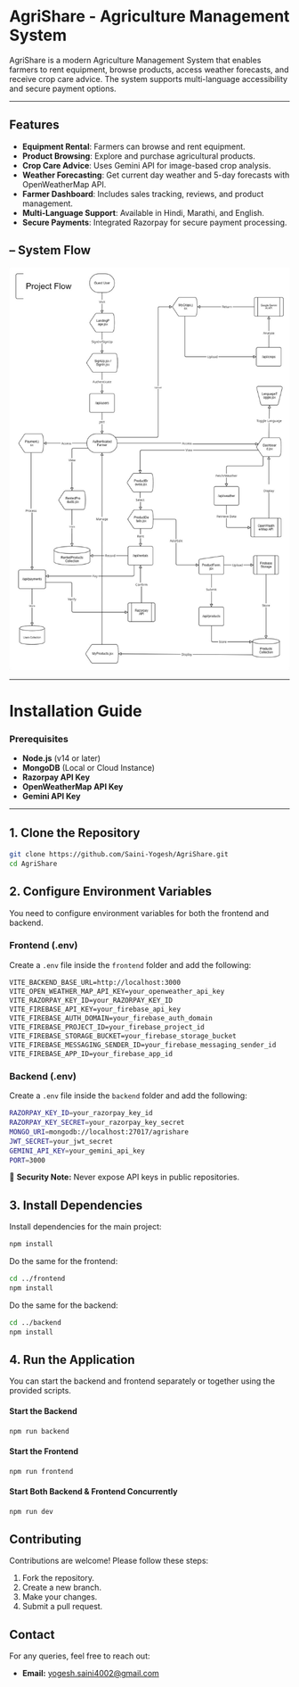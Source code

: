 # AgriShare - Agriculture Management System

AgriShare is a modern Agriculture Management System that enables farmers to rent equipment, browse products, access weather forecasts, and receive crop care advice. The system supports multi-language accessibility and secure payment options.

---

## Features

- **Equipment Rental**: Farmers can browse and rent equipment.
- **Product Browsing**: Explore and purchase agricultural products.
- **Crop Care Advice**: Uses Gemini API for image-based crop analysis.
- **Weather Forecasting**: Get current day weather and 5-day forecasts with OpenWeatherMap API.
- **Farmer Dashboard**: Includes sales tracking, reviews, and product management.
- **Multi-Language Support**: Available in Hindi, Marathi, and English.
- **Secure Payments**: Integrated Razorpay for secure payment processing.

## – System Flow

![ProjectFlow](ProjectFlow.jpg)

---

# Installation Guide

### Prerequisites

- **Node.js** (v14 or later)
- **MongoDB** (Local or Cloud Instance)
- **Razorpay API Key**
- **OpenWeatherMap API Key**
- **Gemini API Key**

---

## 1. Clone the Repository

```sh
git clone https://github.com/Saini-Yogesh/AgriShare.git
cd AgriShare
```

## 2. Configure Environment Variables

You need to configure environment variables for both the frontend and backend.

### Frontend (.env)

Create a `.env` file inside the `frontend` folder and add the following:

```env
VITE_BACKEND_BASE_URL=http://localhost:3000
VITE_OPEN_WEATHER_MAP_API_KEY=your_openweather_api_key
VITE_RAZORPAY_KEY_ID=your_RAZORPAY_KEY_ID
VITE_FIREBASE_API_KEY=your_firebase_api_key
VITE_FIREBASE_AUTH_DOMAIN=your_firebase_auth_domain
VITE_FIREBASE_PROJECT_ID=your_firebase_project_id
VITE_FIREBASE_STORAGE_BUCKET=your_firebase_storage_bucket
VITE_FIREBASE_MESSAGING_SENDER_ID=your_firebase_messaging_sender_id
VITE_FIREBASE_APP_ID=your_firebase_app_id
```

### Backend (.env)

Create a `.env` file inside the `backend` folder and add the following:

```bash
RAZORPAY_KEY_ID=your_razorpay_key_id
RAZORPAY_KEY_SECRET=your_razorpay_key_secret
MONGO_URI=mongodb://localhost:27017/agrishare
JWT_SECRET=your_jwt_secret
GEMINI_API_KEY=your_gemini_api_key
PORT=3000
```

🚨 **Security Note:** Never expose API keys in public repositories.

## 3. Install Dependencies

Install dependencies for the main project:

```sh
npm install
```

Do the same for the frontend:

```sh
cd ../frontend
npm install
```

Do the same for the backend:

```sh
cd ../backend
npm install
```

## 4. Run the Application

You can start the backend and frontend separately or together using the provided scripts.

#### Start the Backend

```sh
npm run backend
```

#### Start the Frontend

```sh
npm run frontend
```

#### Start Both Backend & Frontend Concurrently

```sh
npm run dev
```

## Contributing

Contributions are welcome! Please follow these steps:

1. Fork the repository.
2. Create a new branch.
3. Make your changes.
4. Submit a pull request.

## Contact

For any queries, feel free to reach out:

- **Email:** [yogesh.saini4002@gmail.com](mailto:yogesh.saini4002@gmail.com)
